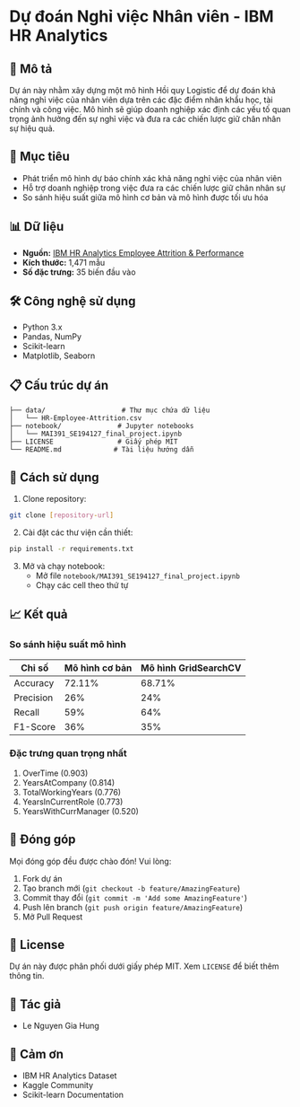 # Dự đoán Nghỉ việc Nhân viên - IBM HR Analytics

## 📝 Mô tả
Dự án này nhằm xây dựng một mô hình Hồi quy Logistic để dự đoán khả năng nghỉ việc của nhân viên dựa trên các đặc điểm nhân khẩu học, tài chính và công việc. Mô hình sẽ giúp doanh nghiệp xác định các yếu tố quan trọng ảnh hưởng đến sự nghỉ việc và đưa ra các chiến lược giữ chân nhân sự hiệu quả.

## 🎯 Mục tiêu
- Phát triển mô hình dự báo chính xác khả năng nghỉ việc của nhân viên
- Hỗ trợ doanh nghiệp trong việc đưa ra các chiến lược giữ chân nhân sự
- So sánh hiệu suất giữa mô hình cơ bản và mô hình được tối ưu hóa

## 📊 Dữ liệu
- **Nguồn:** [IBM HR Analytics Employee Attrition & Performance](https://www.kaggle.com/datasets/pavansubhasht/ibm-hr-analytics-attrition-dataset/data)
- **Kích thước:** 1,471 mẫu
- **Số đặc trưng:** 35 biến đầu vào

## 🛠️ Công nghệ sử dụng
- Python 3.x
- Pandas, NumPy
- Scikit-learn
- Matplotlib, Seaborn

## 📋 Cấu trúc dự án
```
├── data/                   # Thư mục chứa dữ liệu
│   └── HR-Employee-Attrition.csv
├── notebook/              # Jupyter notebooks
│   └── MAI391_SE194127_final_project.ipynb
├── LICENSE                # Giấy phép MIT
└── README.md             # Tài liệu hướng dẫn
```

## 🚀 Cách sử dụng
1. Clone repository:
```bash
git clone [repository-url]
```

2. Cài đặt các thư viện cần thiết:
```bash
pip install -r requirements.txt
```

3. Mở và chạy notebook:
   - Mở file `notebook/MAI391_SE194127_final_project.ipynb`
   - Chạy các cell theo thứ tự

## 📈 Kết quả
### So sánh hiệu suất mô hình
| Chỉ số | Mô hình cơ bản | Mô hình GridSearchCV |
|--------|----------------|---------------------|
| Accuracy | 72.11% | 68.71% |
| Precision | 26% | 24% |
| Recall | 59% | 64% |
| F1-Score | 36% | 35% |

### Đặc trưng quan trọng nhất
1. OverTime (0.903)
2. YearsAtCompany (0.814)
3. TotalWorkingYears (0.776)
4. YearsInCurrentRole (0.773)
5. YearsWithCurrManager (0.520)

## 🤝 Đóng góp
Mọi đóng góp đều được chào đón! Vui lòng:
1. Fork dự án
2. Tạo branch mới (`git checkout -b feature/AmazingFeature`)
3. Commit thay đổi (`git commit -m 'Add some AmazingFeature'`)
4. Push lên branch (`git push origin feature/AmazingFeature`)
5. Mở Pull Request

## 📄 License
Dự án này được phân phối dưới giấy phép MIT. Xem `LICENSE` để biết thêm thông tin.

## 👥 Tác giả
- Le Nguyen Gia Hung

## 🙏 Cảm ơn
- IBM HR Analytics Dataset
- Kaggle Community
- Scikit-learn Documentation
